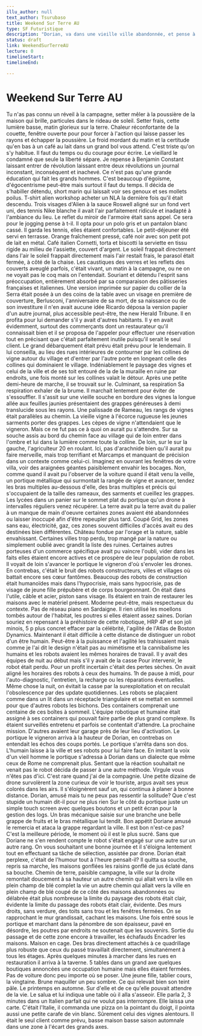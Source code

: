 ```yaml
---
illu_author: null
text_author: Tsurubaso
title: Weekend Sur Terre AU
type: SF Futuristique
description: "Dorian, va dans une vieille ville abandonnée, et pense à son professeur"
status: draft
link: WeekendSurTerreAU
lecture: 0
timelineStart: 
timelineEnd: 

---
```


# Weekend Sur Terre AU


Tu n'as pas connu un réveil à la campagne, setter mêler à la poussière de la maison qui brille, particules dans le rideau de soleil. Setter frais, cette lumière basse, matin glorieux sur la terre. Chaleur réconfortante de la couette, fenêtre ouverte pour pour forcer à l'action qui laisse passer les rayons et échapper la poussière. Le froid mordant du matin et la certitude qu'en bas à un café au lait dans un grand bol vous attend. C'est triste qu'on s'y habitue. Il faut du temps ou du courage pour écrire. Le vieillard le condamné que seule la liberté sépare. Je repense à Benjamin Constant laissant entrer de révolution laissant entre deux révolutions un journal inconstant, inconséquent et inachevé. Ce n'est pas qu'une grande éducation qui fait les grands hommes. C'est beaucoup d'égoïsme, d'égocentrisme peut-être mais surtout il faut du temps. Il décida de s'habiller détendu, short marin qui laissait voir ses genoux et ses mollets poilus. T-shirt alien workshop acheter un NLA la dernière fois qu'il était descendu. Trois visages d'Alien à la sauce Roswell aligné sur un fond vert uni, des tennis Nike blanche il avait l'air parfaitement ridicule et inadapté à l'ambiance du lieu. Le reflet du miroir de l'armoire était sans appel. Ce sera pour le jogging pense à t-il. Il opta pour un polo gris et un pantalon blanc cassé. Il garda les tennis, elles étaient confortables. Le petit-déjeuner été servi en terrasse. Orange fraîchement pressé, café noir avec son petit pot de lait en métal. Café italien
Cornetti, torta et biscotti la serviette en tissu rigide au milieu de l'assiette, couvert d'argent. Le soleil frappait directement dans l'air le soleil frappait directement mais l'air restait frais, le parasol était fermée, à côté de la chaise. Les caustiques des verres et les reflets des couverts aveuglé parfois, c'était vivant, un matin à la campagne, ou ne on ne voyait pas le coq mais on l'entendait. Souriant et détendu l'esprit sans préoccupation, entièrement absorbé par sa comparaison des pâtisseries françaises et italiennes. Une version imprimée sur papier du collier de la Serra était posée à un des coins de la table avec un visage en première de couverture, Berlusconi, l'anniversaire de sa mort, de sa naissance ou de son investiture il n'en avait aucune idée Ricardo déposa la version papier d'un autre journal, plus accessible peut-être, the new Herald Tribune. Il en profita pour lui demander s'il y avait d'autres habitants. Il y en avait évidemment, surtout des commerçants dont un restaurateur qu'il connaissait bien et il se proposa de l'appeler pour effectuer une réservation tout en précisant que c'était parfaitement inutile puisqu'il serait le seul client. Le grand débarquement était prévu était prévu pour le lendemain. Il lui conseilla, au lieu des rues intérieures de contourner par les collines de vigne autour du village et d'entrer par l'autre porte en longeant celle des collines qui dominaient le village. Indéniablement le paysage des vignes et celui de la ville et de ses toit entouré de la de la muraille en ruine par endroits, une fois monté sur les collines valait le détour. Après une petite demi-heure de marche, il se trouvait sur le. Culminant, sa respiration
Sa respiration exhaler de la brume. Il marchait lentement pour éviter de s'essouffler. Il s'assit sur une vieille souche en bordure des vignes la longue allée aux feuilles jaunies présentaient des grappes généreuses à demi translucide sous les rayons. Une palissade de Rameau, les rangs de vignes était parallèles au chemin. La vieille vigne à l'écorce rugueuse les jeunes sarments porter des grappes. Les cèpes de vigne n'attendaient que le vigneron. Mais ce ne fut pas ce à quoi on aurait pu s'attendre. Sur sa souche assis au bord du chemin face au village qui de loin entrer dans l'ombre et lui dans la lumière comme toute la colline. De loin, sur le sur la gauche, l'agriculteur 20 en roulant. Ici, pas d'arachnide bien qu'il aurait pu faire merveille, mais trop terrifiant et Marcamps et manquant de précision dans un contexte comme celui-ci. Imaginez en ouvrant les fenêtres de votre villa, voir des araignées géantes paisiblement envahir les bocages. Non, comme quand il avait pu l'observer de la voiture quand il était venu la veille, un portique métallique qui surmontait la rangée de vigne et avancer, tendez les bras multiples au-dessous d'elle, des bras multiples et précis qui s'occupaient de la taille des rameaux, des sarments et cueillez les grappes. Les lycées dans un panier sur le sommet plat du portique qu'un drone à intervalles réguliers venez récupérer. La terre avait pu la terre avait du palier à un manque de main d'oeuvre certaines zones avaient été abandonnées ou laisser inoccupé afin d'être repeupler plus tard. Coupé
Grid, les zones sans eau, électricité, gaz, ces zones souvent difficiles d'accès avait eu des destinées bien différentes. Château fondue par l'orage et la nature, sable envahissant. Certaines villes trop perdu, trop mangé par la nature ou simplement oublié avec grandit la liste des ruines. Certaines autres porteuses d'un commerce spécifique avait pu vaincre l'oubli, vider dans les faits elles étaient encore actives et ce prospère de leur population de robot. Il voyait de loin s'avancer le portique le vigneron d'où s'envoler les drones. En contrebas, c'était le bruit des robots constructeurs, villes et villages où battait encore ses cœur fantômes. Beaucoup des robots de construction était humanoïdes mais dans l'hypocrisie, mais sans hypocrisie, pas de visage de jeune fille prépubère et de corps bourgeonnant. On était dans l'utile, câble et acier, piston sans visage. Ils étaient en train de restaurer les maisons avec le matériel présent. Moderne peut-être, mais respectueux du contexte. Pas de réseau piano en Sardaigne. Il rien utilisé les moellons tombés autour de l'habitat, les poutres si elles étaient assez saines. Dorian souriez en repensant à la préhistoire de cette robotique, HRP 4P et son joli minois, 5 p plus concret effacer par la célébrité, l'agilité de l'Atlas de Boston Dynamics. Maintenant il était difficile à cette distance de distinguer un robot d'un être humain. Peut-être à la puissance et l'agilité les trahissaient mais comme je l'ai dit le design n'était pas au mimétisme et la cannibalisme les humains et les robots avaient les mêmes horaires de travail. Il y avait des équipes de nuit au début mais s'il y avait de la casse
Pour intervenir, le robot était perdu. Pour un profit incertain c'était des pertes sèches. On avait aligné les horaires des robots à ceux des humains. 1h de pause à midi, pour l'auto-diagnostic, l'entretien, la recharge ou les réparations éventuelles. Même chose la nuit, on évitait la casse par la surexploitation et on reculait l'obsolescence par des update quotidiennes. Les robots se plaçaient comme dans un lit dans un réceptacle triangulaire et se mettait en sommeil pour que d'autres robots les bichons. Des containers comprenait une centaine de ces boîtes à sommeil. L'équipe robotique et humaine était assigné à ses containers qui pouvait faire partie de plus grand complexe. Ils étaient surveillés entretenu et parfois se contentait d'attendre. La prochaine mission. D'autres avaient leur garage près de leur lieu d'activation. Le portique le vigneron arriva à la hauteur de Dorian, en contrebas on entendait les échos des coups portés. Le portique s'arrêta dans son dos. L'humain laisse à la ville et ses robots pour lui faire face. En imitant la voix d'un vieil homme le portique s'adressa à Dorian dans un dialecte que même ceux de Rome ne comprenait plus. Sentant que la réaction souhaitait ne venait pas le robot décida de passer à une autre méthode. Virgule vous n'êtes pas d'ici. C'est rare quand j'ai de la compagnie. Une petite dizaine de drone survolèrent la zone curieux de voir le touriste, argus avait ses yeux colorés dans les airs. Il s'éloignèrent sauf un, qui continua à planer à bonne distance. Dorian, amusé mais tu ne peux pas ressentir la solitude?
Que c'est stupide un humain dit-il pour ne plus rien
Sur le côté du portique juste un simple touch screen avec quelques boutons et un petit écran pour la gestion des logs. Un bras mécanique saisie sur une branche une belle grappe de fruits et le bras métallique lui tendit. Bon appétit Doriane amusé le remercia et ataca la grappe regardant la ville. Il est bon n'est-ce pas? C'est la meilleure période, le moment où il est le plus sucré. Sans que Doriane ne s'en rendent compte le robot s'était engagé sur une autre sur un autre rang. On vous souhaitant une bonne journée et il s'éloigna lentement tout en effectuant sa tâche de sélection, assistée par drone. Dorian était perplexe, c'était de l'humour tout à l'heure pensait-il? Il quitta sa souche, repris sa marche, les maisons gonflées les raisins gonflé de jus éclaté dans sa bouche. Chemin de terre, paisible campagne, la ville sur la droite remontait doucement à sa hauteur un autre chemin qui allait vers la ville en plein champ de blé complet la vie un autre chemin qui allait vers la ville en plein champ de blé coupé de ce côté des maisons abandonnées ou délabrée était plus nombreuse la limite du paysage des robots était clair, évidente la limite du passage des robots était clair, évidente. Des murs droits, sans verdure, des toits sans trou et les fenêtres fermées. On se rapprochant le mur grandissait, cachant les maisons. Une fois entré sous le portique et marchant dans la pénombre de son épaisseur, pavé en désordre, les poutres par endroits ne soutenait que les souvenirs. Sortie du passage et de cette zone encore à travailler, les échafauds
Encadrer les maisons. Maison en cage. Des bras directement attachés à ce quadrillage plus robuste que ceux du passé travaillait directement, simultanément à tous les étages. Après quelques minutes à marcher dans les rues en restauration il arriva à la taverne. 5 tables dans un grand axe quelques boutiques annoncées une occupation humaine mais elles étaient fermées. Pas de voiture donc peu importe où se poser. Une jeune fille, tablier cours, la vingtaine. Brune maquiller un peu sombre. Ce qui relevait bien son teint pâle. Le printemps en automne. Sur d'elle et de ce qu'elle pouvait attendre de la vie. Le salua et lui indiqua une table où il alla s'asseoir. Elle parla 2, 3 minutes dans un Italien parfait qui ne voulut pas interrompre. Elle laissa une carte. C'était l'Italie, il commanda une pizza on la pointant du doigt, il pointa aussi une petite carafe de vin blanc. Sûrement celui des vignes alentours. Il était le seul client comme prévu, basse maison basse saison automnale dans une zone à l'écart des grands axes. 
